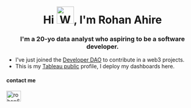 <h1 align="center">Hi <img src="https://raw.githubusercontent.com/nixin72/nixin72/master/wave.gif" 
         alt="Waving hand animated gif"
         height="45"
         width="45" />, I'm Rohan Ahire</h1>
         
<h3 align="center">
I'm a 20-yo data analyst who aspiring to be a software developer.
</h3>

- I've just joined the [Developer DAO](https://github.com/developer-dao) to contribute in a web3 projects.
- This is my [Tableau public](https://public.tableau.com/app/profile/rohan6366) profile, I deploy my dashboards here.

<h4>contact me</h4>
<a href="https://twitter.com/rohan651" target="blank"><img align="center" src="https://raw.githubusercontent.com/rahuldkjain/github-profile-readme-generator/master/src/images/icons/Social/twitter.svg" alt="rohan651" height="28" width="38" /></a>


